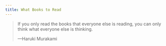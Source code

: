 ```yaml
---
title: What Books to Read
---
```


<blockquote>
  <p>If you only read the books that everyone else is reading, you can only think what everyone else is thinking.</p>
  <p class="cite">—Haruki Murakami</p>
</blockquote>
